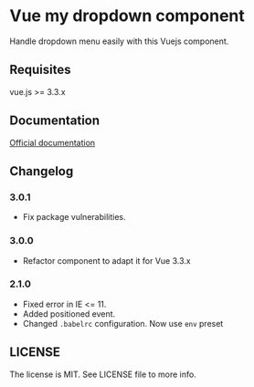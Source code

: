 # Vue my dropdown component
Handle dropdown menu easily with this Vuejs component.

## Requisites
vue.js >= 3.3.x

## Documentation
[Official documentation](https://davidnotplay.github.io/vue-my-dropdown/)

## Changelog
### 3.0.1
- Fix package vulnerabilities.

### 3.0.0
- Refactor component to adapt it for Vue 3.3.x

### 2.1.0
- Fixed error in IE <= 11.
- Added positioned event.
- Changed `.babelrc` configuration. Now use `env` preset

## LICENSE
The license is MIT. See LICENSE file to more info.
